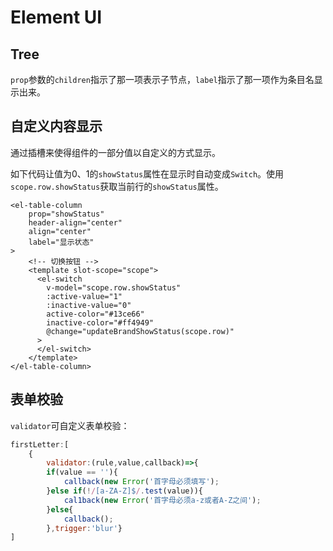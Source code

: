 # Element UI
## Tree
`prop`参数的`children`指示了那一项表示子节点，`label`指示了那一项作为条目名显示出来。

## 自定义内容显示

通过插槽来使得组件的一部分值以自定义的方式显示。

如下代码让值为0、1的`showStatus`属性在显示时自动变成`Switch`。使用`scope.row.showStatus`获取当前行的`showStatus`属性。

```vue
<el-table-column
	prop="showStatus"
	header-align="center"
	align="center"
	label="显示状态"
>
	<!-- 切换按钮 -->
	<template slot-scope="scope">
	  <el-switch
		v-model="scope.row.showStatus"
		:active-value="1"
		:inactive-value="0"
		active-color="#13ce66"
		inactive-color="#ff4949"
		@change="updateBrandShowStatus(scope.row)"
      >
	  </el-switch>
	</template>
</el-table-column>
```

## 表单校验
`validator`可自定义表单校验：

```js
firstLetter:[
	{
		validator:(rule,value,callback)=>{
		if(value == ''){
			callback(new Error('首字母必须填写');
		}else if(!/[a-ZA-Z]$/.test(value)){
			cal1back(new Error('首字母必须a-z或者A-Z之间');
		}else{
			callback();
		},trigger:'blur'}
]
```












